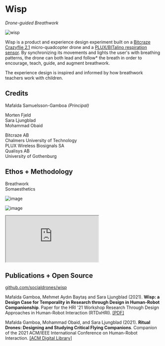 # **Wisp**

*Drone-guided Breathwork*

![wisp](https://user-images.githubusercontent.com/1661078/136032424-62a6bf03-0f13-43d5-818b-be457547af57.png)

Wisp is a product and experience design experiment built on a [Bitcraze Crazyflie 2.1](https://www.bitcraze.io/) micro-quadcopter drone and a [PLUX/BITalino respiration sensor](https://plux.info/). By synchronizing its movements and lights the user's with breathing patterns, the drone can both lead and follow\* the breath in order to encourage, teach, guide, and augment breathwork. 

The experience design is inspired and informed by how breathwork teachers work with children.

## **Credits**

Mafalda Samuelsson-Gamboa *(Principal)*

Morten Fjeld  
Sara Ljungblad  
Mohammad Obaid

Bitcraze AB  
Chalmers University of Technology  
PLUX Wireless Biosignals SA  
Qualisys AB  
University of Gothenburg

## **Ethos** + **Methodology**

Breathwork  
Somaesthetics

![image](https://user-images.githubusercontent.com/1661078/133905635-a8c8c75d-d044-445e-a5ed-cc29f1b67bbf.png)

![image](https://user-images.githubusercontent.com/1661078/133905716-d94cf82b-4945-4aab-a3fb-4b31a2e94cc7.png)

<div class="ratio ratio-16x9 my-3">
<iframe src="https://www.youtube.com/embed/1mekOd4zGBU" allowfullscreen></iframe>
</div>

## **Publications** + **Open Source**

[github.com/socialdrones/wisp](https://github.com/socialdrones/wisp)

Mafalda Gamboa, Mehmet Aydın Baytaş and Sara Ljungblad (2021). **Wisp: a Design Case for Temporality in Research through Design in Human-Robot Companionship**. Paper for the HRI '21 Workshop Research Through Design Approaches in Human-Robot Interaction (RTDxHRI). [\[PDF\]](https://www.baytas.net/research/pub/2021_HRI_Wisp.pdf)

Mafalda Gamboa, Mohammad Obaid, and Sara Ljungblad (2021). **Ritual Drones: Designing and Studying Critical Flying Companions**. Companion of the 2021 ACM/IEEE International Conference on Human-Robot Interaction. [\[ACM Digital Library\]](https://dl.acm.org/doi/abs/10.1145/3434074.3446363)
